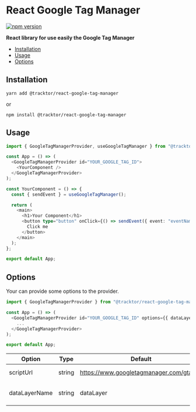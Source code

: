 # React Google Tag Manager

[![npm version](https://badge.fury.io/js/%40tracktor%2Freact-google-tag-manager.svg)](https://badge.fury.io/js/%40tracktor%2Freact-google-tag-manager)

**React library for use easily the Google Tag Manager**


- [Installation](#Installation)
- [Usage](#Usage)
- [Options](#Options)

## Installation

```console
yarn add @tracktor/react-google-tag-manager
```

or


```console
npm install @tracktor/react-google-tag-manager
```

## Usage

```typescript jsx
import { GoogleTagManagerProvider, useGoogleTagManager } from "@tracktor/react-google-tag-manager";

const App = () => (
  <GoogleTagManagerProvider id="YOUR_GOOGLE_TAG_ID">
    <YourComponent />
  </GoogleTagManagerProvider>
);

const YourComponent = () => {
  const { sendEvent } = useGoogleTagManager();

  return (
    <main>
      <h1>Your Component</h1>
      <button type="button" onClick={() => sendEvent({ event: "eventName", value: "someValue" })}>
        Click me
      </button>
    </main>
  );
};

export default App;
```
## Options

Your can provide some options to the provider.

```typescript jsx
import { GoogleTagManagerProvider } from "@tracktor/react-google-tag-manager";

const App = () => (
  <GoogleTagManagerProvider id="YOUR_GOOGLE_TAG_ID" options={{ dataLayerName: "..." }}>
    ...
  </GoogleTagManagerProvider>
);

export default App;
```


| Option        | Type   | Default                                  | Description             |
|---------------|--------|------------------------------------------|-------------------------|
| scriptUrl     | string | https://www.googletagmanager.com/gtag/js | Set script url to load  |
| dataLayerName | string | dataLayer                                | Set the data layer name |

